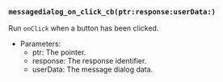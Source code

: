 ### `messagedialog_on_click_cb(ptr:response:userData:)`

Run `onClick` when a button has been clicked.
- Parameters:
  - ptr: The pointer.
  - response: The response identifier.
  - userData: The message dialog data.

